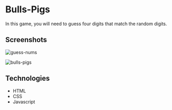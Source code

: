 # Bulls-Pigs
In this game, you will need to guess four digits that match the random digits. 

## Screenshots 
![guess-nums](https://user-images.githubusercontent.com/89860312/148683585-17449dbc-552e-48b4-a0a7-6cb321a9fa44.png)

![bulls-pigs](https://user-images.githubusercontent.com/89860312/148683593-ac16e24f-f5c5-4b75-a633-16d22c4431a2.png)

## Technologies
- HTML
- CSS
- Javascript
